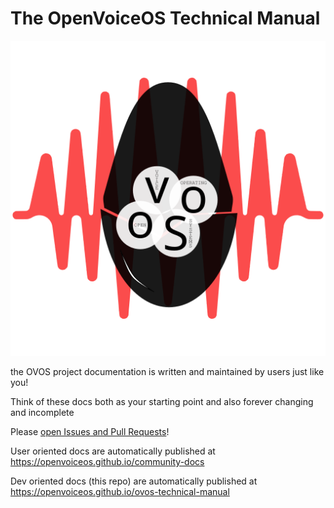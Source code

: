# The OpenVoiceOS Technical Manual

![](https://github.com/OpenVoiceOS/ovos_assets/blob/master/Logo/ovos-logo-512.png?raw=true)

the OVOS project documentation is written and maintained by users just like you! 

Think of these docs both as your starting point and also forever changing and incomplete

Please [open Issues and Pull Requests](https://github.com/OpenVoiceOS/ovos-technical-manual)!

User oriented docs are automatically published at https://openvoiceos.github.io/community-docs

Dev oriented docs (this repo) are automatically published at https://openvoiceos.github.io/ovos-technical-manual